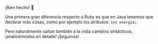¡Bien hecho! :clap:

Una primera gran diferencia respecto a Ruby es que en Java tenemos que declarar más cosas, como por ejemplo los atributos: `int energia;`. 

Pero naturalmente saltan también a la vista cambios sintácticos, ¡analicémoslos en detalle! ¡Seguinos!